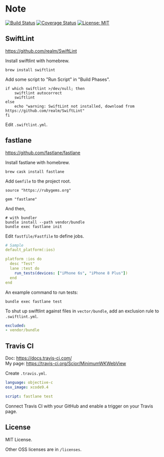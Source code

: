 # Note

[![Build Status](https://travis-ci.org/Scior/MinimumWKWebView.svg?branch=master)](https://travis-ci.org/Scior/MinimumWKWebView)
[![Coverage Status](https://coveralls.io/repos/github/Scior/MinimumWKWebView/badge.svg)](https://coveralls.io/github/Scior/MinimumWKWebView)
[![License: MIT](https://img.shields.io/badge/License-MIT-yellow.svg)](https://opensource.org/licenses/MIT)

## SwiftLint

<https://github.com/realm/SwiftLint>

Install swiftlint with homebrew.

```shell
brew install swiftlint
```

Add some script to "Run Script" in "Build Phases".

```shell
if which swiftlint >/dev/null; then
    swiftlint autocorrect
    swiftlint
else
    echo "warning: SwiftLint not installed, download from https://github.com/realm/SwiftLint"
fi
```

Edit `.swiftlint.yml`.

## fastlane

<https://github.com/fastlane/fastlane>

Install fastlane with homebrew.

```shell
brew cask install fastlane
```

Add `Gemfile` to the project root.

```text
source "https://rubygems.org"

gem "fastlane"
```

And then,

```shell
# with bundler
bundle install --path vendor/bundle
bundle exec fastlane init
```

Edit `fastfile/Fastfile` to define jobs.

```yaml
# Sample
default_platform(:ios)

platform :ios do
  desc "Test"
  lane :test do
    run_tests(devices: ["iPhone 6s", "iPhone 8 Plus"])
  end
end
```

An example command to run tests:

```shell
bundle exec fastlane test
```

To shut up swiftlint against files in `vector/bundle`, 
add an exclusion rule to `.swiftlint.yml`.

```yaml
excluded:
- vendor/bundle
```

## Travis CI

Doc: <https://docs.travis-ci.com/>  
My page:
<https://travis-ci.org/Scior/MinimumWKWebView>

Create `.travis.yml`.

```yml
language: objective-c
osx_image: xcode9.4

script: fastlane test
```

Connect Travis CI with your GitHub and enable a trigger on your Travis page.

## License

MIT License.

Other OSS licenses are in `/licenses`.
